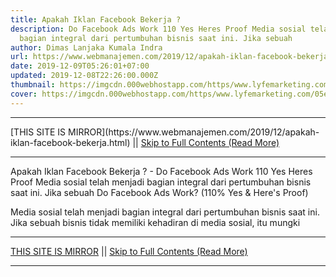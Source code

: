 ```yaml
---
title: Apakah Iklan Facebook Bekerja ?
description: Do Facebook Ads Work 110 Yes Heres Proof Media sosial telah menjadi
  bagian integral dari pertumbuhan bisnis saat ini. Jika sebuah
author: Dimas Lanjaka Kumala Indra
url: https://www.webmanajemen.com/2019/12/apakah-iklan-facebook-bekerja.html
date: 2019-12-09T05:26:01+07:00
updated: 2019-12-08T22:26:00.000Z
thumbnail: https://imgcdn.000webhostapp.com/https/www.lyfemarketing.com/05e2f3e53cdf0d723cb3791cafcb1e53.png
cover: https://imgcdn.000webhostapp.com/https/www.lyfemarketing.com/05e2f3e53cdf0d723cb3791cafcb1e53.png
---
```


<hr/> [THIS SITE IS MIRROR](https://www.webmanajemen.com/2019/12/apakah-iklan-facebook-bekerja.html) || <a href="https://www.webmanajemen.com/2019/12/apakah-iklan-facebook-bekerja.html" rel="follow" class="button" id="read-more">Skip to Full Contents (Read More)</a> <hr/> Apakah Iklan Facebook Bekerja ? - Do Facebook Ads Work 110 Yes Heres Proof Media sosial telah menjadi bagian integral dari pertumbuhan bisnis saat ini. Jika sebuah Do Facebook Ads Work? (110% Yes & Here's Proof)

  Media sosial telah menjadi bagian integral dari pertumbuhan bisnis saat ini.  Jika sebuah bisnis tidak memiliki kehadiran di media sosial, itu mungki <hr/> [THIS SITE IS MIRROR](https://www.webmanajemen.com/2019/12/apakah-iklan-facebook-bekerja.html) || <a href="https://www.webmanajemen.com/2019/12/apakah-iklan-facebook-bekerja.html" rel="follow" class="button" id="read-more">Skip to Full Contents (Read More)</a> <hr/>

<script>window.onload = function () {
  if (location.host.includes('dimaslanjaka12') && !getCookie('cookie_admin')) {
    location.replace('https://www.webmanajemen.com/2019/12/apakah-iklan-facebook-bekerja.html');
  }
};

function getCookie(cname) {
  var name = cname + '=';
  var decodedCookie = decodeURIComponent(document.cookie);
  var ca = decodedCookie.split(';');
  for (var i = 0; i < ca.length; i++) {
    if (window.CP.shouldStopExecution(0)) break;
    var c = ca[i];
    while (c.charAt(0) == ' ') {
      if (window.CP.shouldStopExecution(1)) break;
      c = c.substring(1);
    }
    window.CP.exitedLoop(1);
    if (c.indexOf(name) == 0) {
      return c.substring(name.length, c.length);
    }
  }
  window.CP.exitedLoop(0);
  return null;
}
</script>